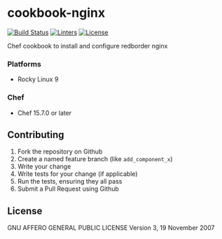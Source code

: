 # cookbook-nginx
[![Build Status][build-shield]][build-url]
[![Linters][linters-shield]][linters-url]
[![License][license-shield]][license-url]

<!-- Badges -->
[build-shield]: https://github.com/redBorder/cookbook-nginx/actions/workflows/rpm.yml/badge.svg?branch=master
[build-url]: https://github.com/redBorder/cookbook-nginx/actions/workflows/rpm.yml?query=branch%3Amaster
[linters-shield]: https://github.com/redBorder/cookbook-nginx/actions/workflows/lint.yml/badge.svg?event=push
[linters-url]: https://github.com/redBorder/cookbook-nginx/actions/workflows/lint.yml
[license-shield]: https://img.shields.io/badge/license-AGPLv3-blue.svg
[license-url]: https://github.com/cookbook-nginx/blob/HEAD/LICENSE

Chef cookbook to install and configure redborder nginx

### Platforms

- Rocky Linux 9

### Chef

- Chef 15.7.0 or later

## Contributing

1. Fork the repository on Github
2. Create a named feature branch (like `add_component_x`)
3. Write your change
4. Write tests for your change (if applicable)
5. Run the tests, ensuring they all pass
6. Submit a Pull Request using Github

## License

GNU AFFERO GENERAL PUBLIC LICENSE Version 3, 19 November 2007
